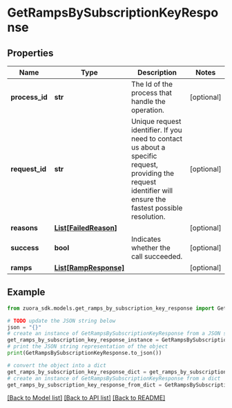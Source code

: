 # GetRampsBySubscriptionKeyResponse


## Properties

Name | Type | Description | Notes
------------ | ------------- | ------------- | -------------
**process_id** | **str** | The Id of the process that handle the operation.  | [optional] 
**request_id** | **str** | Unique request identifier. If you need to contact us about a specific request, providing the request identifier will ensure the fastest possible resolution.  | [optional] 
**reasons** | [**List[FailedReason]**](FailedReason.md) |  | [optional] 
**success** | **bool** | Indicates whether the call succeeded.  | [optional] 
**ramps** | [**List[RampResponse]**](RampResponse.md) |  | [optional] 

## Example

```python
from zuora_sdk.models.get_ramps_by_subscription_key_response import GetRampsBySubscriptionKeyResponse

# TODO update the JSON string below
json = "{}"
# create an instance of GetRampsBySubscriptionKeyResponse from a JSON string
get_ramps_by_subscription_key_response_instance = GetRampsBySubscriptionKeyResponse.from_json(json)
# print the JSON string representation of the object
print(GetRampsBySubscriptionKeyResponse.to_json())

# convert the object into a dict
get_ramps_by_subscription_key_response_dict = get_ramps_by_subscription_key_response_instance.to_dict()
# create an instance of GetRampsBySubscriptionKeyResponse from a dict
get_ramps_by_subscription_key_response_from_dict = GetRampsBySubscriptionKeyResponse.from_dict(get_ramps_by_subscription_key_response_dict)
```
[[Back to Model list]](../README.md#documentation-for-models) [[Back to API list]](../README.md#documentation-for-api-endpoints) [[Back to README]](../README.md)


